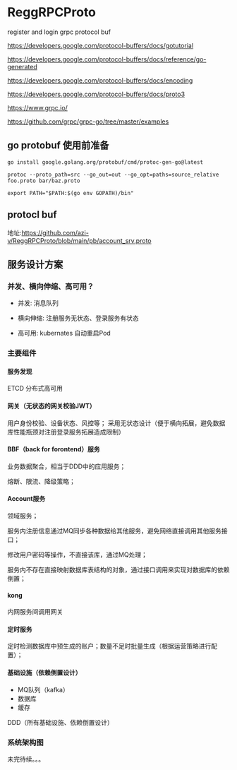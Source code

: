 # ReggRPCProto

register and login grpc protocol buf

<https://developers.google.com/protocol-buffers/docs/gotutorial>

<https://developers.google.com/protocol-buffers/docs/reference/go-generated>

<https://developers.google.com/protocol-buffers/docs/encoding>

<https://developers.google.com/protocol-buffers/docs/proto3>

<https://www.grpc.io/>

<https://github.com/grpc/grpc-go/tree/master/examples>

## go protobuf 使用前准备

```shell
go install google.golang.org/protobuf/cmd/protoc-gen-go@latest

protoc --proto_path=src --go_out=out --go_opt=paths=source_relative foo.proto bar/baz.proto

export PATH="$PATH:$(go env GOPATH)/bin"
```

## protocl buf

地址:<https://github.com/azi-v/ReggRPCProto/blob/main/pb/account_srv.proto>

## 服务设计方案

### 并发、横向伸缩、高可用？

- 并发: 消息队列

- 横向伸缩: 注册服务无状态、登录服务有状态

- 高可用: kubernates 自动重启Pod

### 主要组件

#### 服务发现

ETCD 分布式高可用

#### 网关（无状态的网关校验JWT）

用户身份校验、设备状态、风控等；
采用无状态设计（便于横向拓展，避免数据库性能瓶颈对注册登录服务拓展造成限制）

#### BBF（back for forontend）服务

业务数据聚合，相当于DDD中的应用服务；

熔断、限流、降级策略；

#### Account服务

领域服务；

服务内注册信息通过MQ同步各种数据给其他服务，避免网络直接调用其他服务接口；

修改用户密码等操作，不直接该库，通过MQ处理；

服务内不存在直接映射数据库表结构的对象，通过接口调用来实现对数据库的依赖倒置；

#### kong

内网服务间调用网关

#### 定时服务

定时检测数据库中预生成的账户；数量不足时批量生成（根据运营策略进行配置）；

#### 基础设施（依赖倒置设计）

- MQ队列（kafka）
- 数据库
- 缓存

DDD（所有基础设施、依赖倒置设计）

### 系统架构图

未完待续。。。
